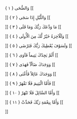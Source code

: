 وَالضُّحَى { ۱ }
[[


]] 
وَاللَّيْلِ إِذَا سَجَى { ۲ }
[[


]] 
مَا وَدَّعَكَ رَبُّكَ وَمَا قَلَى { ۳ }
[[


]] 
وَلَلْآخِرَةُ خَيْرٌ لَّكَ مِنَ الْأُولَى { ٤ }
[[


]] 
وَلَسَوْفَ يُعْطِيكَ رَبُّكَ فَتَرْضَى { ٥ }
[[


]] 
أَلَمْ يَجِدْكَ يَتِيماً فَآوَى { ٦ }
[[


]] 
وَوَجَدَكَ ضَالّاً فَهَدَى { ٧ }
[[


]] 
وَوَجَدَكَ عَائِلاً فَأَغْنَى { ۸ }
[[


]] 
فَأَمَّا الْيَتِيمَ فَلَا تَقْهَرْ { ۹ }
[[


]] 
وَأَمَّا السَّائِلَ فَلَا تَنْهَرْ { ۱۰ }
[[


]] 
وَأَمَّا بِنِعْمَةِ رَبِّكَ فَحَدِّثْ { ۱۱ }
[[


]]